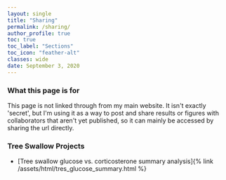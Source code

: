 ```yaml
---
layout: single
title: "Sharing"
permalink: /sharing/
author_profile: true
toc: true
toc_label: "Sections"
toc_icon: "feather-alt"
classes: wide
date: September 3, 2020
---
```


### What this page is for

This page is not linked through from my main website. It isn't exactly 'secret', but I'm using it as a way to post and share results or figures with collaborators that aren't yet published, so it can mainly be accessed by sharing the url directly.


### Tree Swallow Projects

- [Tree swallow glucose vs. corticosterone summary analysis]{% link /assets/html/tres_glucose_summary.html %}

